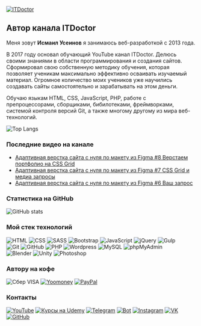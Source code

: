 [![ITDoctor](https://github.com/morphIsmail/morphIsmail/blob/main/assets/header.jpg)](https://www.youtube.com/c/ITDoctor)

## Автор канала ITDoctor
Меня зовут **Исмаил Усеинов** я занимаюсь веб-разработкой с 2013 года.

В 2017 году основал обучающий YouTube канал ITDoctor. Делюсь своими знаниями в области программирования и создания сайтов. Сформировал свою собственную методику обучения, которая позволяет ученикам максимально эффективно осваивать изучаемый материал. Огромное количество моих учеников уже научились создавать сайты самостоятельно и зарабатывать на этом деньги.

Обучаю языкам HTML, CSS, JavaScript, PHP, работе с препроцессорами, сборщиками, бибилотеками, фреймворками, системой контроля версий Git,  а также многому другому из мира веб-технологий. 

![Top Langs](https://github-readme-stats.vercel.app/api/top-langs/?username=morphIsmail&layout=compact&theme=dark)

### Последние видео на канале
<!-- YOUTUBE:START -->
- [Адаптивная верстка сайта с нуля по макету из Figma #8 Верстаем портфолио на CSS Grid](https://www.youtube.com/watch?v=SDPXwvp6qYI)
- [Адаптивная верстка сайта с нуля по макету из Figma #7 CSS Grid и медиа запросы](https://www.youtube.com/watch?v=Crt4GIiOFJI)
- [Адаптивная верстка сайта с нуля по макету из Figma #6 Ваш запрос](https://www.youtube.com/watch?v=DSK63R89h-o)
<!-- YOUTUBE:END -->

### Статистика на GitHub
![GitHub stats](https://github-readme-stats.vercel.app/api?username=morphIsmail&show_icons=true&hide=prs,issues,contribs&theme=dark)

### Мой стек технологий
![HTML](https://img.shields.io/badge/-HTML-333?style=for-the-badge&logo=html5)
![CSS](https://img.shields.io/badge/-CSS-333?style=for-the-badge&logo=css3&logoColor=blue)
![SASS](https://img.shields.io/badge/-SASS-333?style=for-the-badge&logo=SASS)
![Bootstrap](https://img.shields.io/badge/-Bootstrap-333?style=for-the-badge&logo=Bootstrap)
![JavaScript](https://img.shields.io/badge/-JavaScript-333?style=for-the-badge&logo=javascript)
![jQuery](https://img.shields.io/badge/-jQuery-333?style=for-the-badge&logo=jQuery&logoColor=blue)
![Gulp](https://img.shields.io/badge/-Gulp-333?style=for-the-badge&logo=Gulp)  
![Git](https://img.shields.io/badge/-Git-333?style=for-the-badge&logo=Git)
![GitHub](https://img.shields.io/badge/-GitHub-333?style=for-the-badge&logo=GitHub)
![PHP](https://img.shields.io/badge/-PHP-333?style=for-the-badge&logo=PHP)
![Wordpress](https://img.shields.io/badge/-Wordpress-333?style=for-the-badge&logo=Wordpress&logoColor=blue)
![MySQL](https://img.shields.io/badge/-MySQL-333?style=for-the-badge)
![phpMyAdmin](https://img.shields.io/badge/-phpMyAdmin-333?style=for-the-badge)  
![Blender](https://img.shields.io/badge/-Blender-333?style=for-the-badge&logo=Blender)
![Unity](https://img.shields.io/badge/-Unity-333?style=for-the-badge&logo=Unity)
![Photoshop](https://img.shields.io/badge/-Photoshop-333?style=for-the-badge&logo=Photoshop)

### Автору на кофе
![Сбер VISA](https://img.shields.io/badge/Card-4274320032331582-333?style=for-the-badge&logo=visa&labelColor=08a652)
[![Yoomoney](https://img.shields.io/badge/-Yoomoney-7f2bfd?style=for-the-badge)](https://yasobe.ru/na/itdoctor)
[![PayPal](https://img.shields.io/badge/-PayPal-0070ba?style=for-the-badge&logo=PayPal&logoColor=FF0000)](https://paypal.me/itdoctorstudio)

### Контакты
[![YouTube](https://img.shields.io/badge/-YouTube-333?style=for-the-badge&logo=YouTube&logoColor=FF0000)](https://www.youtube.com/c/ITDoctor)
[![Курсы на Udemy](https://img.shields.io/badge/-Udemy-333?style=for-the-badge&logo=Udemy&logoColor=fff)](https://www.udemy.com/user/useinov-ismail-asanovich/)
[![Telegram](https://img.shields.io/badge/-Telegram-333?style=for-the-badge&logo=telegram&logoColor=27A0D9)](https://t.me/itdoctorstudio)
[![Bot](https://img.shields.io/badge/-Bot-333?style=for-the-badge)](https://t.me/itdoctorNavigatorBot?start)
[![Instagram](https://img.shields.io/badge/-Instagram-333?style=for-the-badge&logo=instagram&logoColor=B4068E)](https://instagram.com/ismail_asanovich)
[![VK](https://img.shields.io/badge/-VK-333?style=for-the-badge&logo=Vk&logoColor=27A0D9)](https://vk.com/itdoctorstudio)
[![GitHub](https://img.shields.io/badge/-GitHub-333?style=for-the-badge&logo=GitHub&logoColor=fff)](https://github.com/morphIsmail)